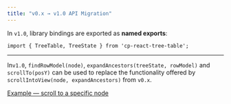 ```yaml
---
title: "v0.x → v1.0 API Migration"
---
```



In `v1.0`, library bindings are exported as **named exports**:

`import { TreeTable, TreeState } from 'cp-react-tree-table';`


---


In`v1.0`, `findRowModel(node)`, `expandAncestors(treeState, rowModel)` and `scrollTo(posY)` can be used to replace the functionality offered by `scrollIntoView(node, expandAncestors)` from `v0.x`.

[Example — scroll to a specific node](#v1_0_demos_scroll-into-view)
